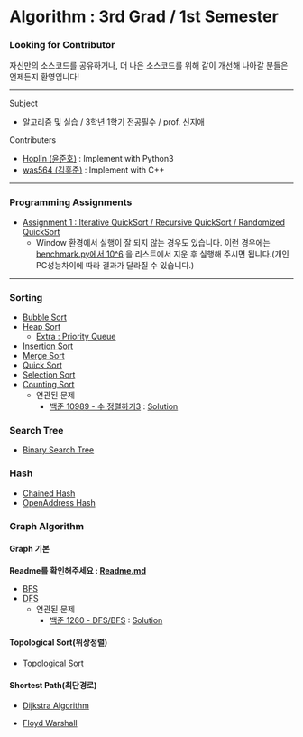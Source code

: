 # Algorithm : 3rd Grad / 1st Semester
### Looking for Contributor
자신만의 소스코드를 공유하거나, 더 나은 소스코드를 위해 같이 개선해 나아갈 분들은 언제든지 환영입니다!
***
Subject
  - 알고리즘 및 실습 / 3학년 1학기 전공필수 / prof. 신지애


Contributers
  - [Hoplin (윤준호)](https://github.com/J-hoplin1) : Implement with Python3
  - [was564 (김홍준)](https://github.com/was564) : Implement with C++
***
### Programming Assignments
  - [Assignment 1 : Iterative QuickSort / Recursive QuickSort / Randomized QuickSort](https://github.com/J-hoplin1/Algorithm_Class/tree/main/Programming%20Assignment/Assignment%201)
    - Window 환경에서 실행이 잘 되지 않는 경우도 있습니다. 이런 경우에는 [benchmark.py에서 10^6](https://github.com/J-hoplin1/Algorithm_Class/blob/65f9d5d10197fde87e6fa57395322d9084770404/Programming%20Assignment/Assignment%201/%EC%9C%A4%EC%A4%80%ED%98%B8_ProgrammingAssignment1/benchmark.py#L19) 을 리스트에서 지운 후 실행해 주시면 됩니다.(개인 PC성능차이에 따라 결과가 달라질 수 있습니다.) 
***
### Sorting

  - [Bubble Sort](https://github.com/J-hoplin1/Algorithm_Class/tree/main/Sorting/bubble_sort)
  - [Heap Sort](https://github.com/J-hoplin1/Algorithm_Class/tree/main/Sorting/heap_sort)
    - [Extra : Priority Queue](https://github.com/J-hoplin1/Algorithm_Class/blob/main/Sorting/heap_sort/priority_queue.py) 
  - [Insertion Sort](https://github.com/J-hoplin1/Algorithm_Class/tree/main/Sorting/insertion_sort)
  - [Merge Sort](https://github.com/J-hoplin1/Algorithm_Class/tree/main/Sorting/merge_sort)
  - [Quick Sort](https://github.com/J-hoplin1/Algorithm_Class/tree/main/Sorting/quick_sort)
  - [Selection Sort](https://github.com/J-hoplin1/Algorithm_Class/tree/main/Sorting/selection_sort)
  - [Counting Sort](https://github.com/J-hoplin1/Algorithm_Class/blob/main/Sorting/counting_sort)
    - 연관된 문제
      - [백준 10989 - 수 정렬하기3](https://www.acmicpc.net/problem/10989) : [Solution](https://github.com/J-hoplin1/Algorithm_Class/blob/main/Related%20PS%20Problem/BOJ_10989.py)

### Search Tree

  - [Binary Search Tree](https://github.com/J-hoplin1/Algorithm_Class/tree/main/Search%20Tree/BST(Binary%20Search%20Tree))

### Hash

  - [Chained Hash](https://github.com/J-hoplin1/Algorithm_Class/blob/main/Hashing/Python/ChainedHash.py)
  - [OpenAddress Hash](https://github.com/J-hoplin1/Algorithm_Class/blob/main/Hashing/Python/OpenAddressHash.py)

### Graph Algorithm
  
  #### Graph 기본

  **Readme를 확인해주세요 : [Readme.md](https://github.com/J-hoplin1/Algorithm_Class/blob/main/Graph%20Algorithm/Readme.md)**
  - [BFS](https://github.com/J-hoplin1/Algorithm_Class/tree/main/Graph%20Algorithm/BFS)
  - [DFS](https://github.com/J-hoplin1/Algorithm_Class/tree/main/Graph%20Algorithm/DFS)
    - 연관된 문제
      - [백준 1260 - DFS/BFS](https://www.acmicpc.net/problem/1260) : [Solution](https://github.com/J-hoplin1/Algorithm_Class/blob/main/Related%20PS%20Problem/BOJ_1260.py)
    
  #### Topological Sort(위상정렬)

  - [Topological Sort](https://github.com/J-hoplin1/Algorithm_Class/tree/main/Graph%20Algorithm/TopologicalSort)

  #### Shortest Path(최단경로)

  - [Dijkstra Algorithm](https://github.com/J-hoplin1/Algorithm_Class/tree/main/Graph%20Algorithm/ShortestPath/Dijkstra%20Algorithm)

  - [Floyd Warshall](https://github.com/J-hoplin1/Algorithm_Class/tree/main/Graph%20Algorithm/ShortestPath/FloydWarshall%20Algorithm)